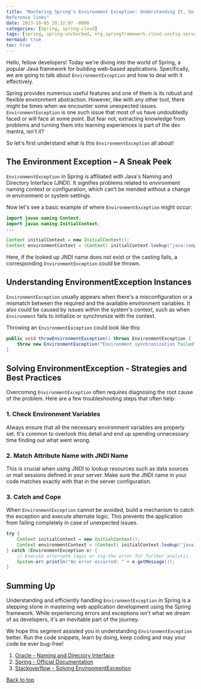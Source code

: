 ```yaml
---
title: "Mastering Spring's Environment Exception: Understanding It, Solving It, and Turning Bugs into Features 
Reference links"
date: 2023-10-05 20:32:07 -0000
categories: [Spring, spring-cloud]
tags: [spring, spring-unchecked, org.springframework.cloud.config.server.environment]
mermaid: true
toc: true
---
```



Hello, fellow developers! Today we're diving into the world of Spring, a popular Java framework for building web-based applications. Specifically, we are going to talk about `EnvironmentException` and how to deal with it effectively.

Spring provides numerous useful features and one of them is its robust and flexible environment abstraction. However, like with any other tool, there might be times when we encounter some unexpected issues. `EnvironmentException` is one such issue that most of us have undoubtedly faced or will face at some point. But fear not, extracting knowledge from problems and turning them into learning experiences is part of the dev mantra, isn't it?

So let's first understand what is this `EnvironmentException` all about!

## The Environment Exception – A Sneak Peek

`EnvironmentException` in Spring is affiliated with Java's Naming and Directory Interface (JNDI). It signifies problems related to environment naming context or configuration, which can’t be mended without a change in environment or system settings.

Now let's see a basic example of where `EnvironmentException` might occur:

```java
import javax.naming.Context;
import javax.naming.InitialContext;
...

Context initialContext = new InitialContext();
Context environmentContext = (Context) initialContext.lookup("java:comp/env");
```

Here, if the looked up JNDI name does not exist or the casting fails, a corresponding `EnvironmentException` could be thrown.

## Understanding EnvironmentException Instances

`EnvironmentException` usually appears when there's a misconfiguration or a mismatch between the required and the available environment variables. It also could be caused by issues within the system's context, such as when `Environment` fails to initialize or synchronize with the context.

Throwing an `EnvironmentException` could look like this:

```java
public void throwEnvironmentException() throws EnvironmentException {
    throw new EnvironmentException("Environment synchronization failed");
}
```

## Solving EnvironmentException - Strategies and Best Practices

Overcoming `EnvironmentException` often requires diagnosing the root cause of the problem. Here are a few troubleshooting steps that often help:

### 1. Check Environment Variables

Always ensure that all the necessary environment variables are properly set. It's common to overlook this detail and end up spending unnecessary time finding out what went wrong. 

### 2. Match Attribute Name with JNDI Name

This is crucial when using JNDI to lookup resources such as data sources or mail sessions defined in your server. Make sure the JNDI name in your code matches exactly with that in the server configuration.

### 3. Catch and Cope

When `EnvironmentException` cannot be avoided, build a mechanism to catch the exception and execute alternate logic. This prevents the application from failing completely in case of unexpected issues.

```java
try {
    Context initialContext = new InitialContext();
    Context environmentContext = (Context) initialContext.lookup("java:comp/env");
} catch (EnvironmentException e) {
    // Execute alternate logic or log the error for further analysis.
    System.err.println("An error occurred: " + e.getMessage());
}
```

## Summing Up

Understanding and efficiently handling `EnvironmentException` in Spring is a stepping stone in mastering web application development using the Spring framework. While experiencing errors and exceptions isn't what we dream of as developers, it's an inevitable part of the journey.

We hope this segment assisted you in understanding `EnvironmentException` better. Run the code snippets, learn by doing, keep coding and may your code be ever bug-free!


1. [Oracle - Naming and Directory Interface](https://docs.oracle.com/en/java/javase/14/docs/api/java.naming/javax/naming/NamingException.html)
2. [Spring - Official Documentation](https://docs.spring.io/spring-framework/docs/current/reference/html/)
3. [Stackoverflow - Solving EnvironmentException](https://stackoverflow.com/questions/22816335/java-lang-classcastexception-com-sun-enterprise-naming-impl-serialcontext-canno)

[Back to top](#mastering-springs-environment-exception-understanding-it-solving-it-and-turning-bugs-into-features)
